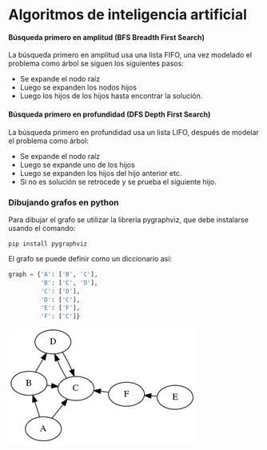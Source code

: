 # Algoritmos de inteligencia artificial


#### Búsqueda primero en amplitud (BFS Breadth First Search)

La búsqueda primero en amplitud usa una lista FIFO, una vez modelado el problema como árbol se siguen los siguientes pasos:

- Se expande el nodo raíz 
- Luego se expanden los nodos hijos
- Luego los hijos de los hijos hasta encontrar la solución.

#### Búsqueda primero en profundidad (DFS Depth First Search) 

La búsqueda primero en profundidad usa un lista LIFO, después de modelar el problema como árbol:

- Se expande el nodo raíz 
- Luego se expande uno de los hijos 
- Luego se expanden los hijos del hijo anterior etc.
- Si no es solución se retrocede y se prueba el siguiente hijo.

### Dibujando grafos en python

Para dibujar el grafo se utilizar la librería pygraphviz, que debe instalarse usando el comando: 

```
pip install pygraphviz
```

El grafo se puede definir como un diccionario así:

```python
graph = {'A': ['B', 'C'],
         'B': ['C', 'D'],
         'C': ['D'],
         'D': ['C'],
         'E': ['F'],
         'F': ['C']}
```

![Con titulo](graph_2.png "grafo de numeros")